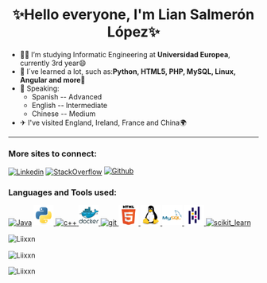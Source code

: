 <h1 align="center">✨Hello everyone, I'm Lian Salmerón López✨</h1>

- 👩‍💻 I’m studying Informatic Engineering at **Universidad Europea**, currently 3rd year😄
- 📝 I´ve learned a lot, such as:**Python, HTML5, PHP, MySQL, Linux, Angular and more🎈**
- 📣 Speaking:<ul>
        <li> Spanish -- Advanced</li>
        <li> English -- Intermediate</li>
        <li> Chinese -- Medium</li>
    </ul>
- ✈ I've visited England, Ireland, France and China🌍

<hr>

<h3 align="left">More sites to connect:</h3>
<p align="left">
<a href="https://www.linkedin.com/in/lian-salmerón-lópez/" target="blank"><img align="center" src="https://raw.githubusercontent.com/rahuldkjain/github-profile-readme-generator/master/src/images/icons/Social/linked-in-alt.svg" alt="Linkedin" height="30" width="40"></a>
  <a href="https://stackoverflow.com/users/21157724/lian-salmerón-lópez" target="blank"><img align="center" src="https://upload.wikimedia.org/wikipedia/commons/e/ef/Stack_Overflow_icon.svg" alt="StackOverflow" height="30" width:"40"></a>
  <a href="https://github.com/Liixxn" target="blank"><img aling="center" src="https://cdn-icons-png.flaticon.com/512/25/25231.png" alt="Github" height="30" width:"50"></a>
</p>

<h3 align="left">Languages and Tools used:</h3>
<p align="left"> 
        <a href="https://www.oracle.com/es/java/" target="blank"><img src="https://brandslogos.com/wp-content/uploads/images/large/java-logo-1.png" alt="Java" height="40" width:"40"></a>
<a href="https://www.python.org" target="_blank"> <img src="https://raw.githubusercontent.com/devicons/devicon/master/icons/python/python-original.svg" alt="python" width="40" height="40"/> </a>
<a href="https://www.microsoft.com/es-es/download/details.aspx?id=48145" target="_blank"> <img src="https://upload.wikimedia.org/wikipedia/commons/1/18/ISO_C%2B%2B_Logo.svg" alt="c++" width="40" height="40"/> </a>
<a href="https://www.docker.com/" target="_blank" rel="noreferrer"> <img src="https://raw.githubusercontent.com/devicons/devicon/master/icons/docker/docker-original-wordmark.svg" alt="docker" width="40" height="40"/> </a> <a href="https://git-scm.com/" target="_blank" rel="noreferrer"> <img src="https://www.vectorlogo.zone/logos/git-scm/git-scm-icon.svg" alt="git" width="40" height="40"/> </a> <a href="https://www.w3.org/html/" target="_blank" rel="noreferrer"> <img src="https://raw.githubusercontent.com/devicons/devicon/master/icons/html5/html5-original-wordmark.svg" alt="html5" width="40" height="40"/> </a> <a href="https://www.linux.org/" target="_blank" rel="noreferrer"> <img src="https://raw.githubusercontent.com/devicons/devicon/master/icons/linux/linux-original.svg" alt="linux" width="40" height="40"/> </a> <a href="https://www.mysql.com/" target="_blank" rel="noreferrer"> <img src="https://raw.githubusercontent.com/devicons/devicon/master/icons/mysql/mysql-original-wordmark.svg" alt="mysql" width="40" height="40"/> </a> <a href="https://pandas.pydata.org/" target="_blank" rel="noreferrer"> <img src="https://raw.githubusercontent.com/devicons/devicon/2ae2a900d2f041da66e950e4d48052658d850630/icons/pandas/pandas-original.svg" alt="pandas" width="40" height="40"/>  <a href="https://scikit-learn.org/" target="_blank" rel="noreferrer"><a href="https://scikit-learn.org/" target="_blank" rel="noreferrer"> <img src="https://upload.wikimedia.org/wikipedia/commons/0/05/Scikit_learn_logo_small.svg" alt="scikit_learn" width="40" height="40"/> </a>
</p>
<p><img align="center" src="https://github-readme-stats.vercel.app/api/top-langs?username=Liixxn&show_icons=true&locale=en&layout=compact&langs_count=10" alt="Liixxn" /></p>

<p><img align="center" src="https://github-readme-stats.vercel.app/api?username=Liixxn&show_icons=true&locale=en&count_private=true&include_all_commits=true" alt="Liixxn" /></p>

<p><img align="center" src="https://github-readme-streak-stats.herokuapp.com/?user=Liixxn&" alt="Liixxn" /></p>


